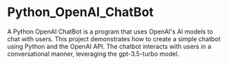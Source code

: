 # Python_OpenAI_ChatBot
A Python OpenAI ChatBot is a program that uses OpenAI's AI models to chat with users. This project demonstrates how to create a simple chatbot using Python and the OpenAI API. The chatbot interacts with users in a conversational manner, leveraging the gpt-3.5-turbo model.
